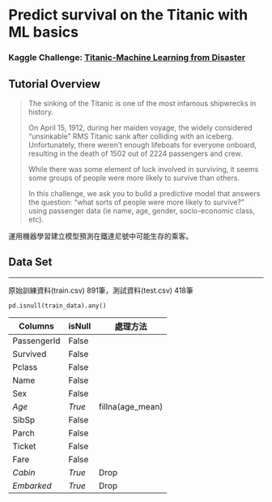 # Predict survival on the Titanic with ML basics
### Kaggle Challenge: [Titanic-Machine Learning from Disaster](https://www.kaggle.com/c/titanic)

## Tutorial Overview
> The sinking of the Titanic is one of the most infamous shipwrecks in history.
>
> On April 15, 1912, during her maiden voyage, the widely considered “unsinkable” RMS Titanic sank after colliding with an iceberg. Unfortunately, there weren’t enough lifeboats for everyone onboard, resulting in the death of 1502 out of 2224 passengers and crew.
>
> While there was some element of luck involved in surviving, it seems some groups of people were more likely to survive than others.
>
> In this challenge, we ask you to build a predictive model that answers the question: “what sorts of people were more likely to survive?” using passenger data (ie name, age, gender, socio-economic class, etc).

運用機器學習建立模型預測在鐵達尼號中可能生存的乘客。

## Data Set
---
原始訓練資料(train.csv) 891筆，測試資料(test.csv) 418筆
```
pd.isnull(train_data).any()
```
| Columns | isNull | 處理方法 |
| ------- | ------ | ------ |
| PassengerId | False |
| Survived | False |
| Pclass | False |
| Name | False |
| Sex | False |
| _*Age*_ | _*True*_ | fillna(age_mean) |
| SibSp | False |
| Parch | False |
| Ticket | False |
| Fare | False |
| _*Cabin*_ | _*True*_ | Drop |
| _*Embarked*_ | _*True*_ | Drop |
